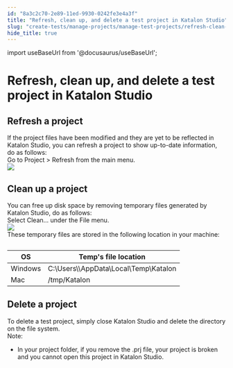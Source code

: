 ```yaml
---
id: "8a3c2c70-2e89-11ed-9930-0242fe3e4a3f"
title: "Refresh, clean up, and delete a test project in Katalon Studio"
slug: "create-tests/manage-projects/manage-test-projects/refresh-clean-up-and-delete-a-test-project-in-katalon-studio"
hide_title: true
---
```

import useBaseUrl from '@docusaurus/useBaseUrl';


# <a id="concept-2419" class="anchor_top_offset"/><a id="ariaid-title1" class="anchor_top_offset"/>Refresh, clean up, and delete a test project in Katalon Studio


## <a id="task-5108" class="anchor_top_offset"/>Refresh a project

<section xmlns="http://www.w3.org/1999/xhtml" className="section context">If the project files have been modified and they are yet to be reflected in <span className="ph">Katalon Studio</span>, you can refresh a project to show up-to-date information, do as follows:</section> 
<div xmlns="http://www.w3.org/1999/xhtml" className="li step p"><span className="ph cmd">Go to <span className="ph uicontrol">Project</span> &gt; <span className="ph uicontrol">Refresh</span> from the main menu.</span><div className="itemgroup stepxmp"><img className="image" width={300} src={useBaseUrl("/4aa74f20-34e4-11ed-9930-0242fe3e4a3f.png")} /></div></div>

## <a id="task-7188" class="anchor_top_offset"/>Clean up a project

<section xmlns="http://www.w3.org/1999/xhtml" className="section context">You can free up disk space by removing temporary files generated by <span className="ph">Katalon Studio</span>, do as follows:</section> 
<div xmlns="http://www.w3.org/1999/xhtml" className="li step p"><span className="ph cmd">Select <span className="ph uicontrol">Clean...</span> under the <span className="ph uicontrol">File</span> menu.</span><div className="itemgroup info"><img className="image" width={600} src={useBaseUrl("/64a360d0-34e4-11ed-9930-0242fe3e4a3f.png")} /></div><div className="itemgroup info">These temporary files are stored in the following location in your machine:</div><div className="itemgroup info"><table className="table anchor_top_offset" id="task-7188__ec9f458f-9c1c-44cd-a12e-0bf1aec895ee"><caption /><colgroup><col style={{width: '50%'}} /><col style={{width: '50%'}} /></colgroup><thead className="thead"><tr className><th className="entry anchor_top_offset" id="task-7188__ec9f458f-9c1c-44cd-a12e-0bf1aec895ee__entry__1">OS</th><th className="entry anchor_top_offset" id="task-7188__ec9f458f-9c1c-44cd-a12e-0bf1aec895ee__entry__2">Temp's file location</th></tr></thead><tbody className="tbody"><tr className><td className="entry" headers="task-7188__ec9f458f-9c1c-44cd-a12e-0bf1aec895ee__entry__1 task-7188__ec9f458f-9c1c-44cd-a12e-0bf1aec895ee__entry__2 ">Windows</td><td className="entry" headers="task-7188__ec9f458f-9c1c-44cd-a12e-0bf1aec895ee__entry__1 task-7188__ec9f458f-9c1c-44cd-a12e-0bf1aec895ee__entry__2 "><span className="ph">C:\Users\\AppData\Local\Temp\Katalon</span></td></tr><tr className><td className="entry" headers="task-7188__ec9f458f-9c1c-44cd-a12e-0bf1aec895ee__entry__1 task-7188__ec9f458f-9c1c-44cd-a12e-0bf1aec895ee__entry__2 ">Mac</td><td className="entry" headers="task-7188__ec9f458f-9c1c-44cd-a12e-0bf1aec895ee__entry__1 task-7188__ec9f458f-9c1c-44cd-a12e-0bf1aec895ee__entry__2 "><span className="ph">/tmp/Katalon</span></td></tr></tbody></table></div></div>

## <a id="task-8857" class="anchor_top_offset"/>Delete a project

<div xmlns="http://www.w3.org/1999/xhtml" className="li step p"><span className="ph cmd">To delete a test project, simply close <span className="ph">Katalon Studio</span> and delete the directory on the file system.</span><div className="itemgroup info"><div className="note note note_note"><span className="note__title">Note:</span> <ul className="ul"><li className="li"><p className="p">In your project folder, if you remove the .prj file, your project is broken and you cannot open this project in Katalon Studio.</p></li></ul></div></div></div>
